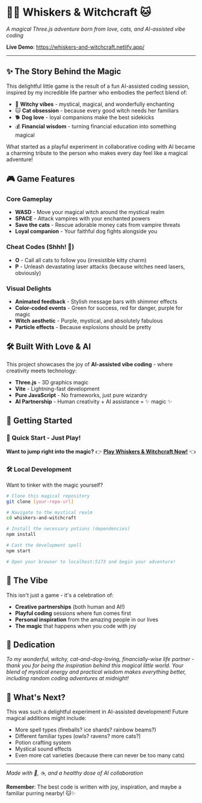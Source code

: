 # 🧙‍♀️ Whiskers & Witchcraft 🐱

*A magical Three.js adventure born from love, cats, and AI-assisted vibe coding*

**Live Demo**: https://whiskers-and-witchcraft.netlify.app/

---

## ✨ The Story Behind the Magic

This delightful little game is the result of a fun AI-assisted coding session, inspired by my incredible life partner who embodies the perfect blend of:
- 🔮 **Witchy vibes** - mystical, magical, and wonderfully enchanting
- 🐱 **Cat obsession** - because every good witch needs her familiars
- 🐕 **Dog love** - loyal companions make the best sidekicks
- 💰 **Financial wisdom** - turning financial education into something magical

What started as a playful experiment in collaborative coding with AI became a charming tribute to the person who makes every day feel like a magical adventure!

## 🎮 Game Features

### Core Gameplay
- **WASD** - Move your magical witch around the mystical realm
- **SPACE** - Attack vampires with your enchanted powers
- **Save the cats** - Rescue adorable money cats from vampire threats
- **Loyal companion** - Your faithful dog fights alongside you

### Cheat Codes (Shhh! 🤫)
- **O** - Call all cats to follow you (irresistible kitty charm)
- **P** - Unleash devastating laser attacks (because witches need lasers, obviously)

### Visual Delights
- **Animated feedback** - Stylish message bars with shimmer effects
- **Color-coded events** - Green for success, red for danger, purple for magic
- **Witch aesthetic** - Purple, mystical, and absolutely fabulous
- **Particle effects** - Because explosions should be pretty

## 🛠️ Built With Love & AI

This project showcases the joy of **AI-assisted vibe coding** - where creativity meets technology:

- **Three.js** - 3D graphics magic
- **Vite** - Lightning-fast development
- **Pure JavaScript** - No frameworks, just pure wizardry
- **AI Partnership** - Human creativity + AI assistance = ✨ magic ✨

## 🚀 Getting Started

### 🎯 Quick Start - Just Play!
**Want to jump right into the magic?** 
👉 **[Play Whiskers & Witchcraft Now!](https://whiskers-and-witchcraft.netlify.app/)** 👈

### 🛠️ Local Development
Want to tinker with the magic yourself?

```bash
# Clone this magical repository
git clone [your-repo-url]

# Navigate to the mystical realm
cd whiskers-and-witchcraft

# Install the necessary potions (dependencies)
npm install

# Cast the development spell
npm start

# Open your browser to localhost:5173 and begin your adventure!
```

## 🎯 The Vibe

This isn't just a game - it's a celebration of:
- **Creative partnerships** (both human and AI!)
- **Playful coding** sessions where fun comes first
- **Personal inspiration** from the amazing people in our lives
- **The magic** that happens when you code with joy

## 💝 Dedication

*To my wonderful, witchy, cat-and-dog-loving, financially-wise life partner - thank you for being the inspiration behind this magical little world. Your blend of mystical energy and practical wisdom makes everything better, including random coding adventures at midnight!*

## 🌟 What's Next?

This was such a delightful experiment in AI-assisted development! Future magical additions might include:
- More spell types (fireballs? ice shards? rainbow beams?)
- Different familiar types (owls? ravens? more cats?)
- Potion crafting system
- Mystical sound effects
- Even more cat varieties (because there can never be too many cats)

---

*Made with 💜, ☕, and a healthy dose of AI collaboration*

**Remember**: The best code is written with joy, inspiration, and maybe a familiar purring nearby! 🐱✨
